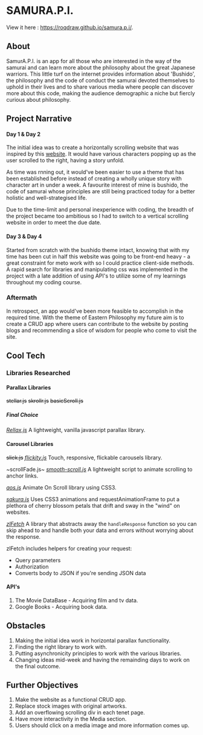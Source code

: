 # SAMURA.P.I.

View it here : https://roqdraw.github.io/samura.p.i/.

## About
SamurA.P.I. is an app for all those who are interested in the way of the samurai and can learn more about the philosophy about the great Japanese warriors. This little turf on the internet provides information about 'Bushido', the philosophy and the code of conduct the samurai devoted themselves to uphold in their lives and to share various media where people can discover more about this code, making the audience demographic a niche but fiercly curious about philosophy.

## Project Narrative
#### Day 1 & Day 2
The initial idea was to create a horizontally scrolling website that was inspired by this [website](http://exponius.sutueatsflies.com/).
It would have various characters popping up as the user scrolled to the right, having a story unfold.

As time was rnning out, it would've been easier to use a theme that has been established before instead of creating a wholly unique story with character art in under a week. A favourite interest of mine is bushido, the code of samurai whose principles are still being practiced today for a better holistic and well-strategised life.

Due to the time-limit and personal inexperience with coding, the breadth of the project became too ambitious so I had to switch to a vertical scrolling website in order to meet the due date. 

#### Day 3 & Day 4
Started from scratch with the bushido theme intact, knowing that with my time has been cut in half this website was going to be front-end heavy - a great constraint for meto work with so I could practice client-side methods. A rapid search for libraries and manipulating css was implemented in the project with a late addition of using API's to utilize some of my learnings throughout my coding course.

### Aftermath
In retrospect, an app would've been more feasible to accomplish in the required time.
With the theme of Eastern Philosophy my future aim is to create a CRUD app where users can contribute to the website by posting blogs and recommending a slice of wisdom for people who come to visit the site.

## Cool Tech
### Libraries Researched
#### Parallax Libraries
~~stellar.js~~
~~skrollr.js~~
~~basicScroll.js~~
##### Final Choice
*[Rellax.js](https://dixonandmoe.com/rellax/)*
A lightweight, vanilla javascript parallax library.

#### Carousel Libraries
~~slick.js~~
*[flickity.js](https://flickity.metafizzy.co/)*
Touch, responsive, flickable carousels library.

~scrollFade.js~
*[smooth-scroll.js](https://github.com/cferdinandi/smooth-scroll)*
A lightweight script to animate scrolling to anchor links.

*[aos.js](https://michalsnik.github.io/aos/)*
Animate On Scroll library using CSS3.

*[sakura.js](https://github.com/almightynay/jQuery-Sakura)*
Uses CSS3 animations and requestAnimationFrame to put a plethora of cherry blossom petals that drift and sway in the "wind" on websites.

*[zlFetch](https://github.com/zellwk/zl-fetch)*
A library that abstracts away the `handleResponse` function so you can skip ahead to and handle both your data and errors without worrying about the response.

zlFetch includes helpers for creating your request:
* Query parameters
* Authorization
* Converts body to JSON if you're sending JSON data


#### API's
1. The Movie DataBase - Acquiring film and tv data.
2. Google Books - Acquiring book data.

## Obstacles
1. Making the initial idea work in horizontal parallax functionality.
2. Finding the right library to work with.
3. Putting asynchronicity principles to work with the various libraries.
4. Changing ideas mid-week and having the remainding days to work on the final outcome.

## Further Objectives
1. Make the website as a functional CRUD app.
2. Replace stock images with original artworks.
3. Add an overflowing scrolling div in each tenet page.
4. Have more interactivity in the Media section.
5. Users should click on a media image and more information comes up.
